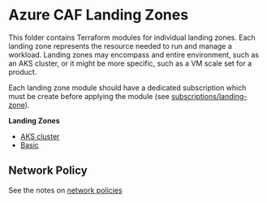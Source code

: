 # Azure CAF Landing Zones

This folder contains Terraform modules for individual landing zones. Each landing zone represents the resource needed to run and manage a workload. Landing zones may encompass and entire environment, such as an AKS cluster, or it might be more specific, such as a VM scale set for a product.

Each landing zone module should have a dedicated subscription which must be create before applying the module (see [subscriptions/landing-zone](../subscriptions/landing-zone/)).

**Landing Zones**

 - [AKS cluster](./aks/)
 - [Basic](./basic/)
## Network Policy

See the notes on [network policies](./network-policy.md)
